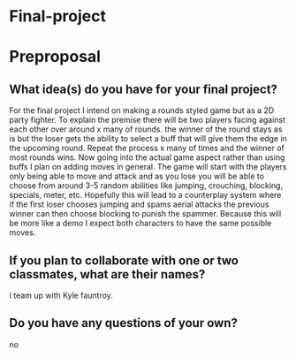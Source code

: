 # Final-project
# Preproposal

## What idea(s) do you have for your final project?

For the final project I intend on making a rounds styled game but as a 2D party fighter. To explain the premise there will be two players facing against each other over around x many of rounds. the winner of the round stays as is but the loser gets the ability to select a buff that will give them the edge in the upcoming round. Repeat the process x many of times and the winner of most rounds wins. Now going into the actual game aspect rather than using buffs I plan on adding moves in general. The game will start with the players only being able to move and attack and as you lose you will be able to choose from around 3-5 random abilities like jumping, crouching, blocking, specials, meter, etc. Hopefully this will lead to a counterplay system where if the first loser chooses jumping and spams aerial attacks the previous winner can then choose blocking to punish the spammer. Because this will be more like a demo I expect both characters to have the same possible moves.


## If you plan to collaborate with one or two classmates, what are their names?

I team up  with Kyle fauntroy.

## Do you have any questions of your own?

no 
